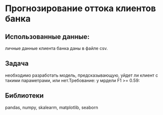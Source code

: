 # Прогнозирование оттока клиентов банка 
## Использованные данные:
личные данные клиента банка даны в файле csv. 
## Задача
необходимо разработать модель, предсказывающую, уйдет ли клиент с такими параметрами, или нет.Требование: у мрдели F1 >= 0.59:

## Библиотеки
pandas, numpy, skalearm, matplotlib, seaborn
